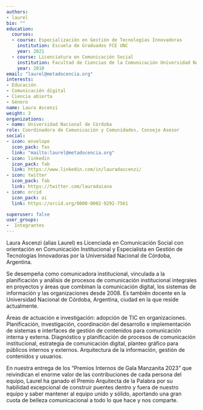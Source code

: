 ```yaml
---
authors:
- laurel
bio: ""
education:
  courses:
  - course: Especialización en Gestión de Tecnologías Innovadoras
    institution: Escuela de Graduados FCE UNC
    year: 2021
  - course: Licenciatura en Comunicación Social
    institution: Facultad de Ciencias de la Comunicación Universidad Nacional de Córdoba
    year: 2010
email: "laurel@metadocencia.org"
interests:
- Educación
- Comunicación digital
- Ciencia abierta
- Género
name: Laura Ascenzi
weight: 3
organizations:
- name: Universidad Nacional de Córdoba
role: Coordinadora de Comunicación y Comunidades, Consejo Asesor
social:
- icon: envelope
  icon_pack: fas
  link: "mailto:laurel@metadocencia.org"
- icon: linkedin
  icon_pack: fab
  link: https://www.linkedin.com/in/lauradascenzi/
- icon: twitter
  icon_pack: fab
  link: https://twitter.com/lauradaiana
- icon: orcid
  icon_pack: ai
  link: https://orcid.org/0000-0002-9292-7561

superuser: false
user_groups:
-  Integrantes
---
```


Laura Ascenzi (alias Laurel) es Licenciada en Comunicación Social con orientación en Comunicación Institucional y Especialista en Gestión de Tecnologías Innovadoras por la Universidad Nacional de Córdoba, Argentina.

Se desempeña como comunicadora institucional, vinculada a la planificación y análisis de procesos de comunicación institucional integrales en proyectos y áreas que combinan la comunicación digital, los sistemas de información y las organizaciones desde 2008. Es también docente en la Universidad Nacional de Córdoba, Argentina, ciudad en la que reside actualmente.

Áreas de actuación e investigación: adopción de TIC en organizaciones. Planificación, investigación, coordinación del desarrollo e implementación de sistemas e interfaces de gestión de contenidos para comunicación interna y externa. Diagnóstico y planificación de procesos de comunicación institucional, estrategia de comunicación digital, planteo gráfico para públicos internos y externos. Arquitectura de la información, gestión de contenidos y usuarios.

En nuestra entrega de los “Premios Internos de Gala Manzanita 2023” que reivindican el enorme valor de las contribuciones de cada persona del equipo, Laurel ha ganado el Premio Arquitecta de la Palabra por su habilidad excepcional de construir puentes dentro y fuera de nuestro equipo y saber mantener al equipo unido y sólido, aportando una gran cuota de belleza comunicacional a todo lo que hace y nos comparte. 

